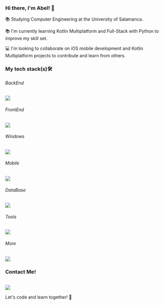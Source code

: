 ### Hi there, I'm Abel! 👋

📚 Studying Computer Engineering at the University of Salamanca.

📚 I'm currently learning Kotlin Multiplatform and Full-Stack with Python to improve my skill set.

💻 I'm looking to collaborate on iOS mobile development and Kotlin Multiplatform projects to contribute and learn from others.

### My tech stack(s)🛠

<p align="center">
  <h6>BackEnd</h6>
  <a href="https://skillicons.dev">
    <img src="https://skillicons.dev/icons?i=py,flask,fastapi,java,c&perline=3" />
  </a>
</p>

<p align="center">
  <h6>FrontEnd</h6>
  <a href="https://skillicons.dev">
    <img src="https://skillicons.dev/icons?i=html,css,js" />
  </a>
</p>

<p align="center">
  <h6>Windows</h6>
  <a href="https://skillicons.dev">
    <img src="https://skillicons.dev/icons?i=dotnet,cs" />
  </a>
</p>

<p align="center">
  <h6>Mobile</h6>
  <a href="https://skillicons.dev">
    <img src="https://skillicons.dev/icons?i=swift,flutter,dart,kotlin,firebase" />
  </a>
</p>

<p align="center">
  <h6>DataBase</h6>
  <a href="https://skillicons.dev">
    <img src="https://skillicons.dev/icons?i=jquery,mongodb,mysql,postgres,sqlite" />
  </a>
</p>

<p align="center">
  <h6>Tools</h6>
  <a href="https://skillicons.dev">
    <img src="https://skillicons.dev/icons?i=git,github,vscode,visualstudio,androidstudio,eclipse,postman,figma,anaconda,powershell&perline=5" />
  </a>
</p>


<p align="center">
  <h6>More</h6>
  <a href="https://skillicons.dev">
    <img src="https://skillicons.dev/icons?i=windows,apple,linux,debian,ubuntu,bash,aws,opencv,regex" />
  </a>
</p>

### Contact Me!
<p align="center">
  <h6></h6>
  <a href="https://www.linkedin.com/in/abelhdzl/">
    <img src="https://skillicons.dev/icons?i=linkedin" />
  </a>
</p>

Let's code and learn together! 🚀
